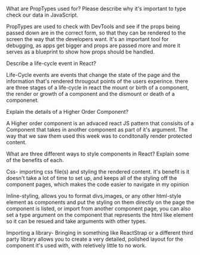 What are PropTypes used for? Please describe why it's important to type check our data in JavaScript.

PropTypes are used to check with DevTools and see if the props being passed down are in the correct form, so that they can be rendered to the screen the way that the developers want. It's an important tool for debugging, as apps get bigger and props are passed more and more it serves as a blueprint to show how props should be handled. 

 Describe a life-cycle event in React?

Life-Cycle events are events that change the state of the page and the information that's rendered througout points of the users experince. there are three stages of a life-cycle in react the mount or birth of a component, the render or growth of a component and the dismount or death of a componenet. 

 Explain the details of a Higher Order Component?

A Higher order component is an advaced react JS pattern that consisits of a Component that takes in another component as part of it's argument. The way that we saw them used this week was to conditonally render protected content. 

 What are three different ways to style components in React? Explain some of the benefits of each.

Css- importing css file(s) and styling the rendered content. it's benefit is it doesn't take a lot of time to set up, and keeps all of the styling off the component pages, which makes the code easier to navigate in my opinion

Inline-styling, allows you to format divs,images, or any other html-style element as components and put the styling on them directly on the page the component is listed, or import from another component page, you can also set a type argument on the component that represents the html like element so it can be resued and take arguments with other types. 

Importing a library- Bringing in something like ReactStrap or a different third party library allows you to create a very detailed, polished layout for the component it's used with, with reletively little to no work. 
